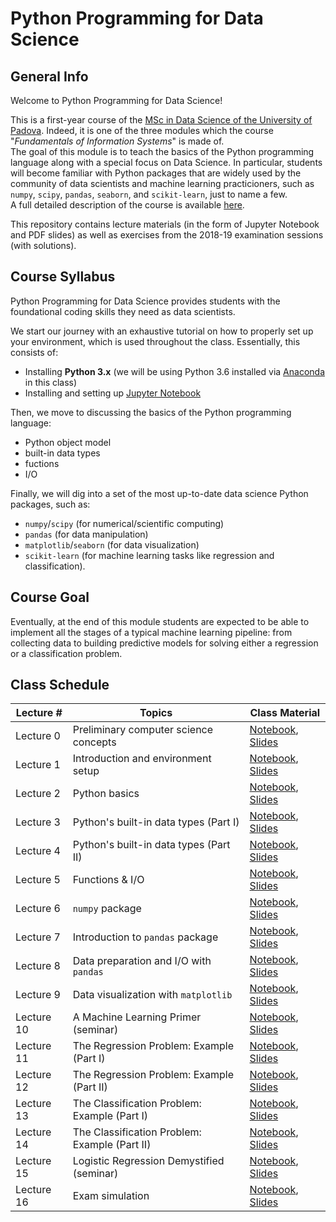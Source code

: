 # Python Programming for Data Science

## General Info

Welcome to Python Programming for Data Science!

This is a first-year course of the [MSc in Data Science of the University of Padova](https://datascience.math.unipd.it/). Indeed, it is one of the three modules which the course "_Fundamentals of Information Systems_" is made of.<br/>
The goal of this module is to teach the basics of the Python programming language along with a special focus on Data Science. In particular, students will become familiar with Python packages that are widely used by the community of data scientists and machine learning practicioners, such as ```numpy```, ```scipy```, ```pandas```, ```seaborn```, and ```scikit-learn```, just to name a few.<br/>
A full detailed description of the course is available [here](https://en.didattica.unipd.it/off/2018/LM/SC/SC2377/000ZZ/SCP7078720/N0).

This repository contains lecture materials (in the form of Jupyter Notebook and PDF slides) as well as exercises from the 2018-19 examination sessions (with solutions).

## Course Syllabus
Python Programming for Data Science provides students with the foundational coding skills they need as data scientists. 

We start our journey with an exhaustive tutorial on how to properly set up your environment, which is used throughout the class. Essentially, this consists of:

- Installing **Python 3.x** (we will be using Python 3.6 installed via [Anaconda](https://www.anaconda.com/) in this class)
- Installing and setting up [Jupyter Notebook](https://jupyter.org/)

Then, we move to discussing the basics of the Python programming language:

- Python object model
- built-in data types
- fuctions
- I/O

Finally, we will dig into a set of the most up-to-date data science Python packages, such as:

- ```numpy```/```scipy``` (for numerical/scientific computing)
- ```pandas``` (for data manipulation)
- ```matplotlib```/```seaborn``` (for data visualization)
- ```scikit-learn``` (for machine learning tasks like regression and classification). 

## Course Goal
Eventually, at the end of this module students are expected to be able to implement all the stages of a typical machine learning pipeline: 
from collecting data to building predictive models for solving either a regression or a classification problem.

## Class Schedule

| Lecture \# | Topics                                        | Class Material | 
|------------|-----------------------------------------------|----------------|
| Lecture 0  | Preliminary computer science concepts         | [Notebook](https://github.com/gtolomei/python-for-datascience/blob/master/lectures/notebooks/Lecture_00_Preliminaries.ipynb), [Slides](https://github.com/gtolomei/python-for-datascience/blob/master/lectures/slides/Lecture_00_Preliminaries.pdf)                |
| Lecture 1  | Introduction and environment setup            | [Notebook](https://github.com/gtolomei/python-for-datascience/blob/master/lectures/notebooks/Lecture_01_Introduction_And_Environment_Setup.ipynb), [Slides](https://github.com/gtolomei/python-for-datascience/blob/master/lectures/slides/Lecture_01_Introduction_And_Environment_Setup.pdf)               |
| Lecture 2  | Python basics                                 | [Notebook](https://github.com/gtolomei/python-for-datascience/blob/master/lectures/notebooks/Lecture_02_Python_Basics.ipynb), [Slides](https://github.com/gtolomei/python-for-datascience/blob/master/lectures/slides/Lecture_02_Python_Basics.pdf)               |
| Lecture 3  | Python's built-in data types (Part I)         | [Notebook](https://github.com/gtolomei/python-for-datascience/blob/master/lectures/notebooks/Lecture_03_Python_Data_Types_1.ipynb), [Slides](https://github.com/gtolomei/python-for-datascience/blob/master/lectures/slides/Lecture_03_Python_Data_Types_1.pdf)               |
| Lecture 4  | Python's built-in data types (Part II)        | [Notebook](https://github.com/gtolomei/python-for-datascience/blob/master/lectures/notebooks/Lecture_03_Python_Data_Types_2.ipynb), [Slides](https://github.com/gtolomei/python-for-datascience/blob/master/lectures/slides/Lecture_03_Python_Data_Types_2.pdf)               |
| Lecture 5  | Functions & I/O                               | [Notebook](https://github.com/gtolomei/python-for-datascience/blob/master/lectures/notebooks/Lecture_00_Preliminaries.ipynb), [Slides](https://github.com/gtolomei/python-for-datascience/blob/master/lectures/slides/Lecture_00_Preliminaries.pdf)               |
| Lecture 6  | ```numpy``` package                           | [Notebook](https://github.com/gtolomei/python-for-datascience/blob/master/lectures/notebooks/Lecture_00_Preliminaries.ipynb), [Slides](https://github.com/gtolomei/python-for-datascience/blob/master/lectures/slides/Lecture_00_Preliminaries.pdf)               |
| Lecture 7  | Introduction to ```pandas``` package          | [Notebook](https://github.com/gtolomei/python-for-datascience/blob/master/lectures/notebooks/Lecture_00_Preliminaries.ipynb), [Slides](https://github.com/gtolomei/python-for-datascience/blob/master/lectures/slides/Lecture_00_Preliminaries.pdf)               |
| Lecture 8  | Data preparation and I/O with ```pandas```    | [Notebook](https://github.com/gtolomei/python-for-datascience/blob/master/lectures/notebooks/Lecture_00_Preliminaries.ipynb), [Slides](https://github.com/gtolomei/python-for-datascience/blob/master/lectures/slides/Lecture_00_Preliminaries.pdf)               |
| Lecture 9  | Data visualization with ```matplotlib```      | [Notebook](https://github.com/gtolomei/python-for-datascience/blob/master/lectures/notebooks/Lecture_00_Preliminaries.ipynb), [Slides](https://github.com/gtolomei/python-for-datascience/blob/master/lectures/slides/Lecture_00_Preliminaries.pdf)               |
| Lecture 10 | A Machine Learning Primer (seminar)           | [Notebook](https://github.com/gtolomei/python-for-datascience/blob/master/lectures/notebooks/Lecture_00_Preliminaries.ipynb), [Slides](https://github.com/gtolomei/python-for-datascience/blob/master/lectures/slides/Lecture_00_Preliminaries.pdf)                |
| Lecture 11 | The Regression Problem: Example (Part I)      | [Notebook](https://github.com/gtolomei/python-for-datascience/blob/master/lectures/notebooks/Lecture_00_Preliminaries.ipynb), [Slides](https://github.com/gtolomei/python-for-datascience/blob/master/lectures/slides/Lecture_00_Preliminaries.pdf)                |
| Lecture 12 | The Regression Problem: Example (Part II)     | [Notebook](https://github.com/gtolomei/python-for-datascience/blob/master/lectures/notebooks/Lecture_00_Preliminaries.ipynb), [Slides](https://github.com/gtolomei/python-for-datascience/blob/master/lectures/slides/Lecture_00_Preliminaries.pdf)                |
| Lecture 13 | The Classification Problem: Example (Part I)  | [Notebook](https://github.com/gtolomei/python-for-datascience/blob/master/lectures/notebooks/Lecture_00_Preliminaries.ipynb), [Slides](https://github.com/gtolomei/python-for-datascience/blob/master/lectures/slides/Lecture_00_Preliminaries.pdf)               |
| Lecture 14 | The Classification Problem: Example (Part II) | [Notebook](https://github.com/gtolomei/python-for-datascience/blob/master/lectures/notebooks/Lecture_00_Preliminaries.ipynb), [Slides](https://github.com/gtolomei/python-for-datascience/blob/master/lectures/slides/Lecture_00_Preliminaries.pdf)               |
| Lecture 15 | Logistic Regression Demystified (seminar)     | [Notebook](https://github.com/gtolomei/python-for-datascience/blob/master/lectures/notebooks/Lecture_00_Preliminaries.ipynb), [Slides](https://github.com/gtolomei/python-for-datascience/blob/master/lectures/slides/Lecture_00_Preliminaries.pdf)                |
| Lecture 16 | Exam simulation                               | [Notebook](https://github.com/gtolomei/python-for-datascience/blob/master/lectures/notebooks/Lecture_00_Preliminaries.ipynb), [Slides](https://github.com/gtolomei/python-for-datascience/blob/master/lectures/slides/Lecture_00_Preliminaries.pdf)               |

